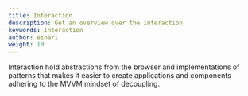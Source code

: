 ```yaml
---
title: Interaction
description: Get an overview over the interaction
keywords: Interaction
author: einari
weight: 10
---
```

Interaction hold abstractions from the browser and implementations of patterns
that makes it easier to create applications and components adhering to the MVVM
mindset of decoupling.

